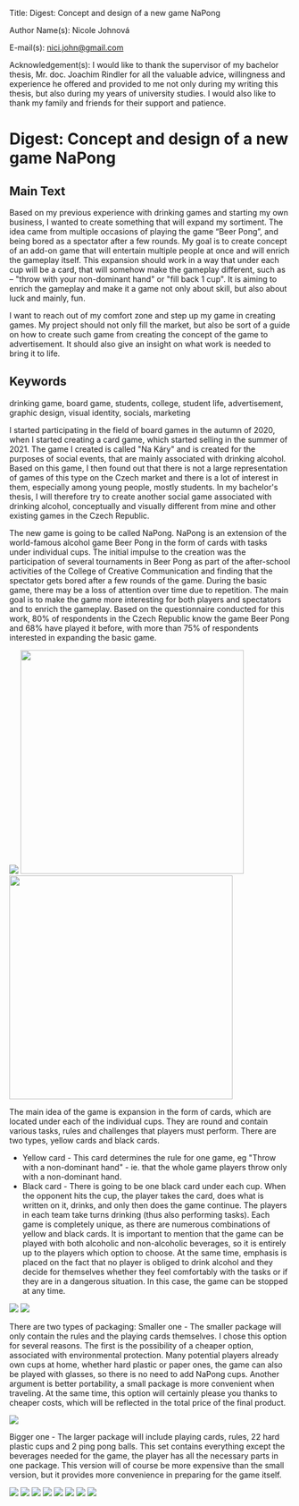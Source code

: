 Title: Digest: Concept and design of a new game NaPong

Author Name(s): Nicole Johnová

E-mail(s): nici.john@gmail.com

Acknowledgement(s): I would like to thank the supervisor of my bachelor thesis, Mr. doc. Joachim Rindler for all the valuable advice, willingness and experience he offered and provided to me not only during my writing this thesis, but also during my years of university studies. I would also like to thank my family and friends for their support and patience.


# Digest: Concept and design of a new game NaPong


## Main Text

Based on my previous experience with drinking games and starting my own business, I wanted to create something that will expand my sortiment. The idea came from multiple occasions of playing the game “Beer Pong”, and being bored as a spectator after a few rounds. My goal is to create concept of an add-on game that will entertain multiple people at once and will enrich the gameplay itself. This expansion should work in a way that under each cup will be a card, that will somehow make the gameplay different, such as – "throw with your non-dominant hand" or "fill back 1 cup". It is aiming to enrich the gameplay and make it a game not only about skill, but also about luck and mainly, fun. 

I want to reach out of my comfort zone and step up my game in creating games. My project should not only fill the market, but also be sort of a guide on how to create such game from creating the concept of the game to advertisement. It should also give an insight on what work is needed to bring it to life. 

## Keywords

drinking game, board game, students, college, student life, advertisement, graphic design, visual identity, socials, marketing

I started participating in the field of board games in the autumn of 2020, when I started creating a card game, which started selling in the summer of 2021. The game I created is called "Na Káry" and is created for the purposes of social events, that are mainly associated with drinking alcohol. Based on this game, I then found out that there is not a large representation of games of this type on the Czech market and there is a lot of interest in them, especially among young people, mostly students. In my bachelor's thesis, I will therefore try to create another social game associated with drinking alcohol, conceptually and visually different from mine and other existing games in the Czech Republic.

The new game is going to be called NaPong. NaPong is an extension of the world-famous alcohol game Beer Pong in the form of cards with tasks under individual cups. The initial impulse to the creation was the participation of several tournaments in Beer Pong as part of the after-school activities of the College of Creative Communication and finding that the spectator gets bored after a few rounds of the game. During the basic game, there may be a loss of attention over time due to repetition. The main goal is to make the game more interesting for both players and spectators and to enrich the gameplay.
Based on the questionnaire conducted for this work, 80% of respondents in the Czech Republic know the game Beer Pong and 68% have played it before, with more than 75% of respondents interested in expanding the basic game.

<img src="img/Moodboard.png">
<img width="400" src="img/Logo_žluté_čtverec.png">  <img width="400" src="img/Logo_černé_čtverec.png">

The main idea of the game is expansion in the form of cards, which are located under each of the individual cups. They are round and contain various tasks, rules and challenges that players must perform. There are two types, yellow cards and black cards.
- Yellow card - This card determines the rule for one game, eg "Throw with a non-dominant hand" - ie. that the whole game players throw only with a non-dominant hand.
- Black card - There is going to be one black card under each cup. When the opponent hits the cup, the player takes the card, does what is written on it, drinks, and only then does the game continue. The players in each team take turns drinking (thus also performing tasks).
Each game is completely unique, as there are numerous combinations of yellow and black cards. It is important to mention that the game can be played with both alcoholic and non-alcoholic beverages, so it is entirely up to the players which option to choose. At the same time, emphasis is placed on the fact that no player is obliged to drink alcohol and they decide for themselves whether they feel comfortably with the tasks or if they are in a dangerous situation. In this case, the game can be stopped at any time.


<img src="10-thesis-digest/img/Podtácky_čern=-Top2.png"> 
<img src="img/Podtácky_žluté-Top2.png">

There are two types of packaging:
Smaller one - The smaller package will only contain the rules and the playing cards themselves. I chose this option for several reasons. The first is the possibility of a cheaper option, associated with environmental protection. Many potential players already own cups at home, whether hard plastic or paper ones, the game can also be played with glasses, so there is no need to add NaPong cups. Another argument is better portability, a small package is more convenient when traveling. At the same time, this option will certainly please you thanks to cheaper costs, which will be reflected in the total price of the final product.

<img src="img/Krabička_malá.jpg"> 

Bigger one - The larger package will include playing cards, rules, 22 hard plastic cups and 2 ping pong balls. This set contains everything except the beverages needed for the game, the player has all the necessary parts in one package. This version will of course be more expensive than the small version, but it provides more convenience in preparing for the game itself.

<img src="img/Krabička_velká.jpg">
<img src="img/Pravidla_outside2.jpg"> 
<img src="img/Pravidla_inside2.jpg">


<img src="img/NP_Kelímek_3d_both2-Main.png">
<img src="img/Ig2.jpg"> 
<img src="img/phone+3ig posts2.jpg">
<img src="img/Underground_billboard.jpg">
<img src="img/Underground_3posters.jpg">
